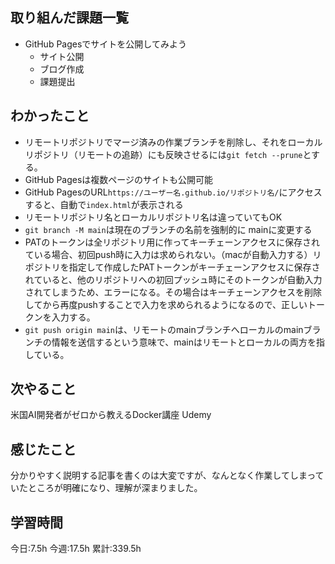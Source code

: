 ## 取り組んだ課題一覧
- GitHub Pagesでサイトを公開してみよう
	- サイト公開
	- ブログ作成
	- 課題提出
	
## わかったこと
- リモートリポジトリでマージ済みの作業ブランチを削除し、それをローカルリポジトリ（リモートの追跡）にも反映させるには`git fetch --prune`とする。
- GitHub Pagesは複数ページのサイトも公開可能
- GitHub PagesのURL`https://ユーザー名.github.io/リポジトリ名/`にアクセスすると、自動で`index.html`が表示される
- リモートリポジトリ名とローカルリポジトリ名は違っていてもOK
- `git branch -M main`は現在のブランチの名前を強制的に mainに変更する
- PATのトークンは全リポジトリ用に作ってキーチェーンアクセスに保存されている場合、初回push時に入力は求められない。（macが自動入力する）リポジトリを指定して作成したPATトークンがキーチェーンアクセスに保存されていると、他のリポジトリへの初回プッシュ時にそのトークンが自動入力されてしまうため、エラーになる。その場合はキーチェーンアクセスを削除してから再度pushすることで入力を求められるようになるので、正しいトークンを入力する。
- `git push origin main`は、リモートのmainブランチへローカルのmainブランチの情報を送信するという意味で、mainはリモートとローカルの両方を指している。




## 次やること
米国AI開発者がゼロから教えるDocker講座  Udemy
	
## 感じたこと
分かりやすく説明する記事を書くのは大変ですが、なんとなく作業してしまっていたところが明確になり、理解が深まりました。


## 学習時間
今日:7.5h
今週:17.5h 
累計:339.5h